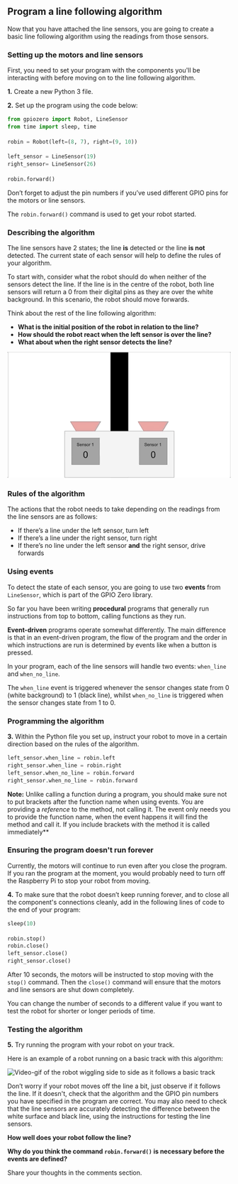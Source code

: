 [comment]: # (
Is this step open? Y/N
If so, short description of this step:
Related links:
Related files:
)

## Program a line following algorithm

Now that you have attached the line sensors, you are going to create a basic line following algorithm using the readings from those sensors.

### Setting up the motors and line sensors

First, you need to set your program with the components you'll be interacting with before moving on to the line following algorithm.

**1.** Create a new Python 3 file.

**2.** Set up the program using the code below:

~~~ python
from gpiozero import Robot, LineSensor
from time import sleep, time

robin = Robot(left=(8, 7), right=(9, 10))

left_sensor = LineSensor(19)
right_sensor= LineSensor(26)

robin.forward()
~~~

Don’t forget to adjust the pin numbers if you’ve used different GPIO pins for the motors or line sensors.

The `robin.forward()` command is used to get your robot started.

### Describing the algorithm

The line sensors have 2 states; the line **is** detected or the line **is not** detected. The current state of each sensor will help to define the rules of your algorithm.

To start with, consider what the robot should do when neither of the sensors detect the line. If the line is in the centre of the robot, both line sensors will return a 0 from their digital pins as they are over the white background. In this scenario, the robot should move forwards.

Think about the rest of the line following algorithm:

+ **What is the initial position of the robot in relation to the line?**
+ **How should the robot react when the left sensor is over the line?**
+ **What about when the right sensor detects the line?**

![](images/3_4_Two_Sensors_Anim.gif)

### Rules of the algorithm

The actions that the robot needs to take depending on the readings from the line sensors are as follows:

+ If there’s a line under the left sensor, turn left
+ If there’s a line under the right sensor, turn right
+ If there’s no line under the left sensor **and** the right sensor, drive forwards

### Using events

To detect the state of each sensor, you are going to use two **events** from `LineSensor`, which is part of the GPIO Zero library.

So far you have been writing **procedural** programs that generally run instructions from top to bottom, calling functions as they run.

**Event-driven** programs operate somewhat differently. The main difference is that in an event-driven program, the flow of the program and the order in which instructions are run is determined by events like when a button is pressed.

In your program, each of the line sensors will handle two events: `when_line` and `when_no_line`.

The `when_line` event is triggered whenever the sensor changes state from 0 (white background) to 1 (black line), whilst `when_no_line` is triggered when the sensor changes state from 1 to 0.

### Programming the algorithm

**3.** Within the Python file you set up, instruct your robot to move in a certain direction based on the rules of the algorithm.

~~~ python
left_sensor.when_line = robin.left
right_sensor.when_line = robin.right
left_sensor.when_no_line = robin.forward
right_sensor.when_no_line = robin.forward
~~~

**Note:** Unlike calling a function during a program, you should make sure not to put brackets after the function name when using events. You are providing a *reference* to the method, not calling it. The event only needs you to provide the function name, when the event happens it will find the method and call it. If you include brackets with the method it is called immediately**

### Ensuring the program doesn't run forever

Currently, the motors will continue to run even after you close the program. If you ran the program at the moment, you would probably need to turn off the Raspberry Pi to stop your robot from moving.

**4.** To make sure that the robot doesn’t keep running forever, and to close all the component's connections cleanly, add in the following lines of code to the end of your program:

~~~ python
sleep(10)

robin.stop()
robin.close()
left_sensor.close()
right_sensor.close()
~~~

After 10 seconds, the motors will be instructed to stop moving with the `stop()` command. Then the `close()` command will ensure that the motors and line sensors are shut down completely.

You can change the number of seconds to a different value if you want to test the robot for shorter or longer periods of time.

### Testing the algorithm

**5.** Try running the program with your robot on your track.

Here is an example of a robot running on a basic track with this algorithm:

![Video-gif of the robot wiggling side to side as it follows a basic track](images/3_8-basic-line-following-robot)

Don’t worry if your robot moves off the line a bit, just observe if it follows the line. If it doesn't, check that the algorithm and the GPIO pin numbers you have specified in the program are correct. You may also need to check that the line sensors are accurately detecting the difference between the white surface and black line, using the instructions for testing the line sensors.

**How well does your robot follow the line?**

**Why do you think the command `robin.forward()` is necessary before the events are defined?**

Share your thoughts in the comments section.
